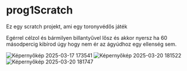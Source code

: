 # prog1Scratch
Ez egy scratch projekt, ami egy toronyvédős játék

Egérrel célzol és bármilyen billantyűvel lősz és akkor nyersz ha 60 másodpercig kibírod úgy hogy nem ér az ágyúdhoz egy ellenség sem.

![Képernyőkép 2025-03-17 173541](https://github.com/user-attachments/assets/8345e2f5-ff07-4f2c-aa64-b7119e680a03)
![Képernyőkép 2025-03-20 181522](https://github.com/user-attachments/assets/c23ecbe3-a76d-4e9e-a1b5-d6a2fa3b915b)
![Képernyőkép 2025-03-20 181747](https://github.com/user-attachments/assets/8a0c7c10-fabd-4209-9667-fc8823410398)
